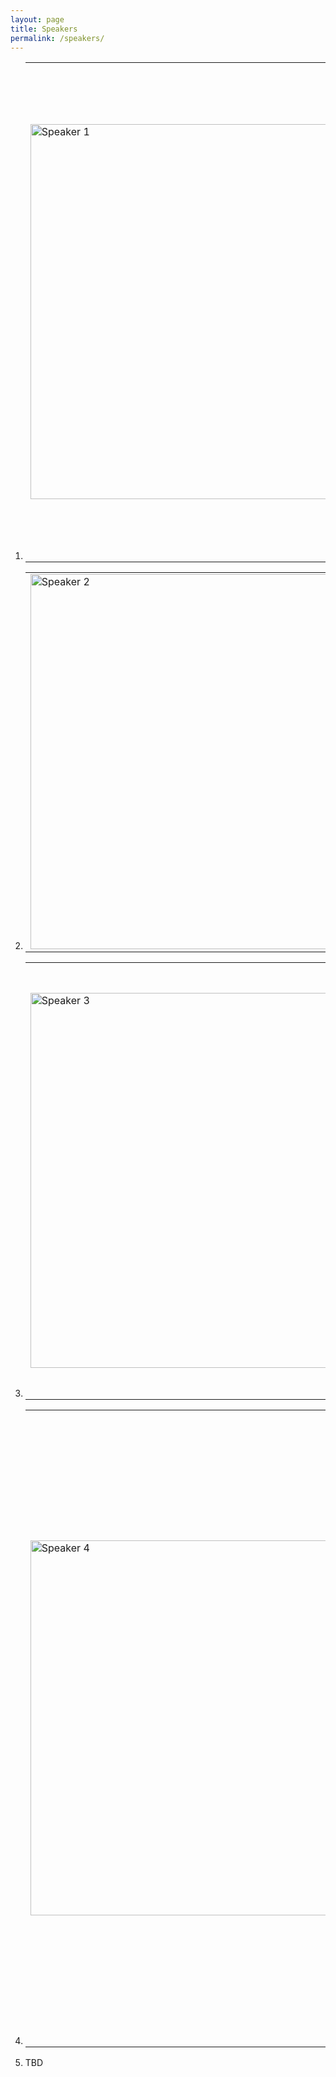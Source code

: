 ```yaml
---
layout: page
title: Speakers
permalink: /speakers/
---
```


<ol>
  <li>
    <table style="border: none;">
      <tr>
        <td><img src="https://anikem.github.io/images/profile_aniK.jpg" alt="Speaker 1" style="width:600px;"/></td>
        <td><p><b>Aniruddha Kembhavi:</b>  is an Affiliate Associate Professor at the Computer Science & Engineering Department at the University of Washington. He also leads PRIOR, the computer vision team at the Allen Institute for AI. His research interest is at the intersection of vision, language, and embodiment. He has pioneered several futuristic multimodal foundational works such as Unified-IO.</p></td>
      </tr>
    </table>
  </li>
  <li>
    <table style="border: none;">
      <tr>
        <td><img src="https://aisecure.github.io/files/bo_li_headshot.jpg" alt="Speaker 2" style="width:600px;"/></td>
        <td><p><b>Bo Li</b>: is an Associate Professor in the Computer Science Department at the University of Chicago. She is also on the advisory board of the Center for Artificial Intelligence Innovation (CAII). Her research focuses on trustworthy machine learning, emphasizing robustness, privacy, generalization, and their interconnections.</p></td>
      </tr>
    </table>
  </li>
  <li>
    <table style="border: none;">
      <tr>
        <td><img src="https://www.cs.umd.edu/sites/default/files/styles/medium/public/images/userpictures/Soheil%20Feizi-profile%20pic.jpg?itok=TzEmxITm" alt="Speaker 3" style="width:600px;"/></td>
        <td><p><b>Soheil Feizi</b>: is an Associate Professor in the Computer Science Department at the University of Maryland. His research is centered around developing reliable and trustworthy Artificial Intelligence (AI) with a focus on understanding its robustness (to natural and/or adversarial noise), generalizability (to unforeseen data domains), and interpretability (of both test and training time predictions). </p></td>
      </tr>
    </table>
  </li>
  <li>
    <table style="border: none;">
      <tr>
        <td><img src="https://scholar.googleusercontent.com/citations?view_op=view_photo&user=CYI6cKgAAAAJ&citpid=2" alt="Speaker 4" style="width:600px;"/></td>
        <td><p><b>David Bau</b>: is an Assistant Professor of Computer Science at Northeastern Khoury College. His interests lie in studying the structure and interpretation of deep networks, specifically large generative models. More specifically, his recent works include interpreting these large models and how to erase or rewrite the concepts. We invite him to share what he learned from analyzing LLMs and diffusion models and what steps the community should take to responsibly build the next generation of multimodal models. </p></td>
      </tr>
    </table>
  </li>
  <li>
    <table style="border: none;">
      <tr>
        TBD
      </tr>
    </table>
  </li>
</ol>